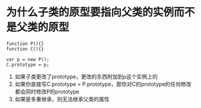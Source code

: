 # 为什么子类的原型要指向父类的实例而不是父类的原型
```
function P(){}
function C(){}

var p = new P(); 
C.prototype = p; 
```
1. 如果子类更改了prototype，更改的东西附加到p这个实例上的  
2. 如果你直接写C.prototype = P.prototype，那你对C的prototype的任何修改都会同时修改P的prototype
3. 如果是多重继承，则无法继承父类的属性  